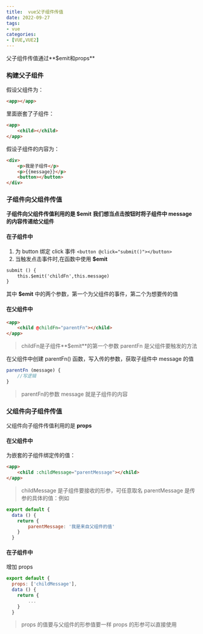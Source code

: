 ```yaml
---
title:  vue父子组件传值
date: 2022-09-27
tags:
- vue
categories:
- [VUE,VUE2]
---
```


父子组件传值通过**$emit和props**
### 构建父子组件
假设父组件为：
```html
<app></app>
```
里面嵌套了子组件：
```html
<app>
	<child></child>
</app>
```
假设子组件的内容为：
```html
<div>
	<p>我是子组件</p>
	<p>{{message}}</p>
	<button></button>
</div>
```

### 子组件向父组件传值
**子组件向父组件传值利用的是 $emit**
**我们想当点击按钮时将子组件中 message 的内容传递给父组件**

#### 在子组件中
1. 为 button 绑定 click 事件
`<button @click="submit()"></button>`
2. 当触发点击事件时,在函数中使用 **$emit**
```html
submit () {
	this.$emit('childFn',this.message)
}
```
其中 **$emit** 中的两个参数，第一个为父组件的事件，第二个为想要传的值
#### 在父组件中
```html
<app>
	<child @childFn="parentFn"></child>
</app>
```
> childFn是子组件**$emit**的第一个参数
> parentFn 是父组件要触发的方法
> 

在父组件中创建 parentFn() 函数，写入传的参数，获取子组件中 message 的值
```js
parentFn (message) {
	//写逻辑
}
```
 >parentFn的参数 message 就是子组件的内容
 >

### 父组件向子组件传值
父组件向子组件传值利用的是 **props**
#### 在父组件中
为嵌套的子组件绑定传的值：
```html
<app>
	<child :childMessage="parentMessage"></child>
</app>
```
> childMessage 是子组件要接收的形参，可任意取名
> parentMessage 是传参的具体的值：例如

```js
export default {
  data () {
  	return {
		parentMessage: '我是来自父组件的值'
	}
  }
```
#### 在子组件中
增加 props
```js
export default {
  props: ['childMessage'],
  data () {
  	return {
		...
	}
  }
```
> props 的值要与父组件的形参值要一样
> props 的形参可以直接使用